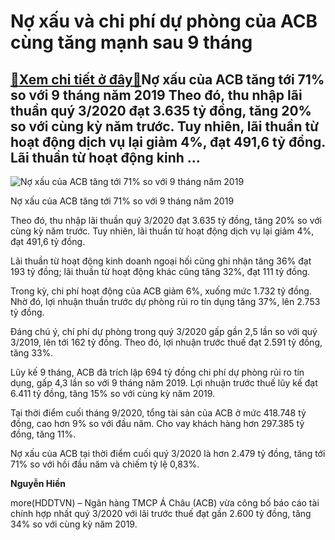 Nợ xấu và chi phí dự phòng của ACB cùng tăng mạnh sau 9 tháng
=============================================================

[:gift:Xem chi tiết ở đây:gift:](https://hddtvn.com/no-xau-va-chi-phi-du-phong-cua-acb-cung-tang-manh-sau-9-thang/)Nợ xấu của ACB tăng tới 71% so với 9 tháng năm 2019 Theo đó, thu nhập lãi thuần quý 3/2020 đạt 3.635 tỷ đồng, tăng 20% so với cùng kỳ năm trước. Tuy nhiên, lãi thuần từ hoạt động dịch vụ lại giảm 4%, đạt 491,6 tỷ đồng. Lãi thuần từ hoạt động kinh …
--------------------------------------------------------------------------------------------------------------------------------------------------------------------------------------------------------------------------------------------------------





![Nợ xấu của ACB tăng tới 71% so với 9 tháng năm 2019](https://hddtvn.com/wp-content/uploads/2021/01/0722_acb.jpg "Nợ xấu của ACB tăng tới 71% so với 9 tháng năm 2019")


Nợ xấu của ACB tăng tới 71% so với 9 tháng năm 2019



Theo đó, thu nhập lãi thuần quý 3/2020 đạt 3.635 tỷ đồng, tăng 20% so với cùng kỳ năm trước. Tuy nhiên, lãi thuần từ hoạt động dịch vụ lại giảm 4%, đạt 491,6 tỷ đồng.


Lãi thuần từ hoạt động kinh doanh ngoại hối cũng ghi nhận tăng 36% đạt 193 tỷ đồng; lãi thuần từ hoạt động khác cũng tăng 32%, đạt 111 tỷ đồng.


Trong kỳ, chi phí hoạt động của ACB giảm 6%, xuống mức 1.732 tỷ đồng. Nhờ đó, lợi nhuận thuần trước dự phòng rủi ro tín dụng tăng 37%, lên 2.753 tỷ đồng.


Đáng chú ý, chí phí dự phòng trong quý 3/2020 gấp gần 2,5 lần so với quý 3/2019, lên tới 162 tỷ đồng. Theo đó, lợi nhuận trước thuế đạt 2.591 tỷ đồng, tăng 33%.


Lũy kế 9 tháng, ACB đã trích lập 694 tỷ đồng chi phí dự phòng rủi ro tín dụng, gấp 4,3 lần so với 9 tháng năm 2019. Lợi nhuận trước thuế lũy kế đạt 6.411 tỷ đồng, tăng 15% so với cùng kỳ năm 2019.


Tại thời điểm cuối tháng 9/2020, tổng tài sản của ACB ở mức 418.748 tỷ đồng, cao hơn 9% so với đầu năm. Cho vay khách hàng hơn 297.385 tỷ đồng, tăng 11%.


Nợ xấu của ACB tại thời điểm cuối quý 3/2020 là hơn 2.479 tỷ đồng, tăng tới 71% so với hồi đầu năm và chiếm tỷ lệ 0,83%.




**Nguyễn Hiền**



more(HDDTVN) – Ngân hàng TMCP Á Châu (ACB) vừa công bố báo cáo tài chính hợp nhất quý 3/2020 với lãi trước thuế đạt gần 2.600 tỷ đồng, tăng 34% so với cùng kỳ năm 2019.

